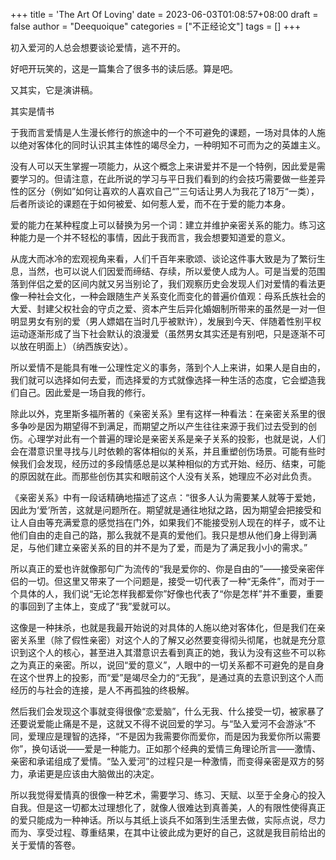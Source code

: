 +++
title = 'The Art Of Loving'
date = 2023-06-03T01:08:57+08:00
draft = false
author = "Deequoique"
categories = ["不正经论文"]
tags = []
+++

初入爱河的人总会想要谈论爱情，逃不开的。

好吧开玩笑的，这是一篇集合了很多书的读后感。算是吧。

又其实，它是演讲稿。

其实是情书
<!--more-->

于我而言爱情是人生漫长修行的旅途中的一个不可避免的课题，一场对具体的人施以绝对客体化的同时认识其主体性的竭尽全力，一种明知不可而为之的英雄主义。

没有人可以天生掌握一项能力，从这个概念上来讲爱并不是一个特例，因此爱是需要学习的。但请注意，在此所说的学习与平日我们看到的约会技巧需要做一些差异性的区分（例如”如何让喜欢的人喜欢自己“”三句话让男人为我花了18万“一类），后者所谈论的课题在于如何被爱、如何惹人爱，而不在于爱的能力本身。

爱的能力在某种程度上可以替换为另一个词：建立并维护亲密关系的能力。练习这种能力是一个并不轻松的事情，因此于我而言，我会想要知道爱的意义。

从庞大而冰冷的宏观视角来看，人们千百年来歌颂、谈论这件事大致是为了繁衍生息，当然，也可以说人们因爱而缔结、存续，所以爱使人成为人。可是当爱的范围落到伴侣之爱的区间内就又另当别论了，我们观察历史会发现人们对爱情的看法更像一种社会文化，一种会跟随生产关系变化而变化的普遍价值观：母系氏族社会的大爱、封建父权社会的守贞之爱、资本产生后异化婚姻制所带来的虽然是一对一但明显男女有别的爱（男人嫖娼在当时几乎被默许），发展到今天、伴随着性别平权运动逐渐形成了当下社会默认的浪漫爱（虽然男女其实还是有别吧，只是逐渐不可以放在明面上）（纳西族安达）。

所以爱情不是能具有唯一公理性定义的事务，落到个人上来讲，如果人是自由的，我们就可以选择如何去爱，而选择爱的方式就像选择一种生活的态度，它会塑造我们自己。因此爱是一场自我的修行。

除此以外，克里斯多福所著的《亲密关系》里有这样一种看法：在亲密关系里的很多争吵是因为期望得不到满足，而期望之所以产生往往来源于我们过去受到的创伤。心理学对此有一个普遍的理论是亲密关系是亲子关系的投影，也就是说，人们会在潜意识里寻找与儿时依赖的客体相似的关系，并且重塑创伤场景。可能有些时候我们会发现，经历过的多段情感总是以某种相似的方式开始、经历、结束，可能的原因就在此。而那些创伤其实和眼前这个人没有关系，她理应不必对此负责。

《亲密关系》中有一段话精确地描述了这点：“很多人认为需要某人就等于爱她，因此为‘爱’所苦，这就是问题所在。期望就是通往地狱之路，因为期望会把接受和让人自由等充满爱意的感觉挡在门外，如果我们不能接受别人现在的样子，或不让他们自由的走自己的路，那么我就不是真的爱他们。我只是想从他们身上得到满足，与他们建立亲密关系的目的并不是为了爱，而是为了满足我小小的需求。”

所以真正的爱也许就像那句广为流传的“我是爱你的、你是自由的”——接受亲密伴侣的一切。但这里又带来了一个问题是，接受一切代表了一种“无条件”，而对于一个具体的人，我们说“无论怎样我都爱你”好像也代表了“你是怎样”并不重要，重要的事回到了主体上，变成了“我”爱就可以。

这像是一种抹杀，也就是我最开始说的对具体的人施以绝对客体化，但是我们在亲密关系里（除了假性亲密）对这个人的了解又必然要变得彻头彻尾，也就是充分意识到这个人的核心，甚至进入其潜意识去看到真正的她，我认为没有这些不可以称之为真正的亲密。所以，说回“爱的意义”，人眼中的一切关系都不可避免的是自身在这个世界上的投影，而“爱”是竭尽全力的“无我”，是通过真的去意识到这个人而经历的与社会的连接，是人不再孤独的终极解。

然后我们会发现这个事就变得很像“恋爱脑”，什么无我、什么接受一切，被家暴了还要说爱能止痛是不是，这就又不得不说回爱的学习。与“坠入爱河不会游泳”不同，爱理应是理智的选择，“不是因为我需要你而爱你，而是因为我爱你所以需要你”，换句话说——爱是一种能力。正如那个经典的爱情三角理论所言——激情、亲密和承诺组成了爱情。“坠入爱河”的过程只是一种激情，而变得亲密是双方的努力，承诺更是应该由大脑做出的决定。

所以我觉得爱情真的很像一种艺术，需要学习、练习、天赋、以至于全身心的投入自我。但是这一切都太过理想化了，就像人很难达到真善美，人的有限性使得真正的爱只能成为一种神话。所以与其纸上谈兵不如落到生活里去做，实际点说，尽力而为、享受过程、尊重结果，在其中让彼此成为更好的自己，这就是我目前给出的关于爱情的答卷。
